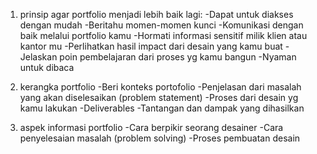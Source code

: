 1. prinsip agar portfolio menjadi lebih baik lagi:
-Dapat untuk diakses dengan mudah
-Beritahu momen-momen kunci
-Komunikasi dengan baik melalui portfolio kamu
-Hormati informasi sensitif milik klien atau kantor mu
-Perlihatkan hasil impact dari desain yang kamu buat
-Jelaskan poin pembelajaran dari proses yg kamu bangun
-Nyaman untuk dibaca


2. kerangka portfolio
-Beri konteks portofolio
-Penjelasan dari masalah yang akan diselesaikan (problem statement)
-Proses dari desain yg kamu lakukan
-Deliverables
-Tantangan dan dampak yang dihasilkan


3. aspek informasi portfolio
-Cara berpikir seorang desainer
-Cara penyelesaian masalah (problem solving)
-Proses pembuatan desain

